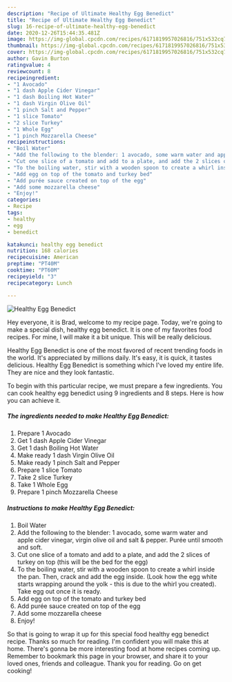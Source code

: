 ```yaml
---
description: "Recipe of Ultimate Healthy Egg Benedict"
title: "Recipe of Ultimate Healthy Egg Benedict"
slug: 16-recipe-of-ultimate-healthy-egg-benedict
date: 2020-12-26T15:44:35.481Z
image: https://img-global.cpcdn.com/recipes/6171819957026816/751x532cq70/healthy-egg-benedict-recipe-main-photo.jpg
thumbnail: https://img-global.cpcdn.com/recipes/6171819957026816/751x532cq70/healthy-egg-benedict-recipe-main-photo.jpg
cover: https://img-global.cpcdn.com/recipes/6171819957026816/751x532cq70/healthy-egg-benedict-recipe-main-photo.jpg
author: Gavin Burton
ratingvalue: 4
reviewcount: 8
recipeingredient:
- "1 Avocado"
- "1 dash Apple Cider Vinegar"
- "1 dash Boiling Hot Water"
- "1 dash Virgin Olive Oil"
- "1 pinch Salt and Pepper"
- "1 slice Tomato"
- "2 slice Turkey"
- "1 Whole Egg"
- "1 pinch Mozzarella Cheese"
recipeinstructions:
- "Boil Water"
- "Add the following to the blender: 1 avocado, some warm water and apple cider vinegar, virgin olive oil and salt &amp; pepper. Purée until smooth and soft."
- "Cut one slice of a tomato and add to a plate, and add the 2 slices of turkey on top (this will be the bed for the egg)"
- "To the boiling water, stir with a wooden spoon to create a whirl inside the pan. Then, crack and add the egg inside. (Look how the egg white starts wrapping around the yolk - this is due to the whirl you created). Take egg out once it is ready."
- "Add egg on top of the tomato and turkey bed"
- "Add purée sauce created on top of the egg"
- "Add some mozzarella cheese"
- "Enjoy!"
categories:
- Recipe
tags:
- healthy
- egg
- benedict

katakunci: healthy egg benedict 
nutrition: 168 calories
recipecuisine: American
preptime: "PT40M"
cooktime: "PT60M"
recipeyield: "3"
recipecategory: Lunch

---
```



![Healthy Egg Benedict](https://img-global.cpcdn.com/recipes/6171819957026816/751x532cq70/healthy-egg-benedict-recipe-main-photo.jpg)

Hey everyone, it is Brad, welcome to my recipe page. Today, we're going to make a special dish, healthy egg benedict. It is one of my favorites food recipes. For mine, I will make it a bit unique. This will be really delicious.



Healthy Egg Benedict is one of the most favored of recent trending foods in the world. It's appreciated by millions daily. It's easy, it is quick, it tastes delicious. Healthy Egg Benedict is something which I've loved my entire life. They are nice and they look fantastic.


To begin with this particular recipe, we must prepare a few ingredients. You can cook healthy egg benedict using 9 ingredients and 8 steps. Here is how you can achieve it.

<!--inarticleads1-->

##### The ingredients needed to make Healthy Egg Benedict:

1. Prepare 1 Avocado
1. Get 1 dash Apple Cider Vinegar
1. Get 1 dash Boiling Hot Water
1. Make ready 1 dash Virgin Olive Oil
1. Make ready 1 pinch Salt and Pepper
1. Prepare 1 slice Tomato
1. Take 2 slice Turkey
1. Take 1 Whole Egg
1. Prepare 1 pinch Mozzarella Cheese




<!--inarticleads2-->

##### Instructions to make Healthy Egg Benedict:

1. Boil Water
1. Add the following to the blender: 1 avocado, some warm water and apple cider vinegar, virgin olive oil and salt &amp; pepper. Purée until smooth and soft.
1. Cut one slice of a tomato and add to a plate, and add the 2 slices of turkey on top (this will be the bed for the egg)
1. To the boiling water, stir with a wooden spoon to create a whirl inside the pan. Then, crack and add the egg inside. (Look how the egg white starts wrapping around the yolk - this is due to the whirl you created). Take egg out once it is ready.
1. Add egg on top of the tomato and turkey bed
1. Add purée sauce created on top of the egg
1. Add some mozzarella cheese
1. Enjoy!




So that is going to wrap it up for this special food healthy egg benedict recipe. Thanks so much for reading. I'm confident you will make this at home. There's gonna be more interesting food at home recipes coming up. Remember to bookmark this page in your browser, and share it to your loved ones, friends and colleague. Thank you for reading. Go on get cooking!
